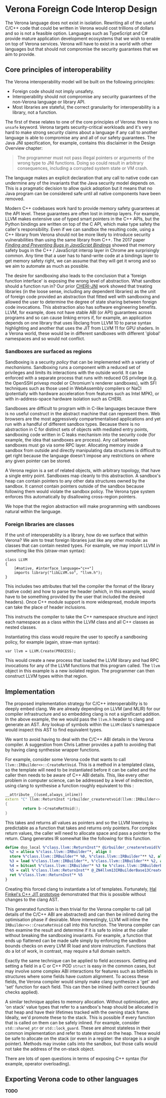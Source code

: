 Verona Foreign Code Interop Design
==================================

The Verona language does not exist in isolation.
Rewriting all of the useful C/C++ code that could be written in Verona would cost trillions of dollars and so is not a feasible option.
Languages such as TypeScript and C# provide mature application development ecosystems that we wish to enable on top of Verona services.
Verona will have to exist in a world with other languages but that should not compromise the security guarantees that we aim to provide.

Core principles of interoperability
-----------------------------------

The Verona interoperability model will be built on the following principles:

 - Foreign code should not imply unsafety.
 - Interoperability should not compromise any security guarantees of the non-Verona language or library API.
 - Most libraries are stateful, the correct granularity for interoperability is a library, not a function.

The first of these relates to one of the core principles of Verona: there is no `unsafe` keyword.
Verona targets security-critical workloads and it's very hard to make strong security claims about a language if any call to another language is able to compromise any and all of our safety guarantees.
The Java JNI specification, for example, contains this disclaimer in the Design Overview chapter:

> The programmer must not pass illegal pointers or arguments of the wrong type to JNI functions. Doing so could result in arbitrary consequences, including a corrupted system state or VM crash.

The language makes an explicit declaration that any call to native code can undermine any of the invariants that the Java security model depends on. 
This is a pragmatic decision to allow quick adoption but it means that no Java program can be considered safe until all native components have been removed.

Modern C++ codebases work hard to provide memory safety guarantees at the API level.
These guarantees are often lost in interop layers.
For example, LLVM makes extensive use of typed smart pointers in the C++ APIs, but the Python bindings are written on top of the C API, which make type safety the caller's responsibility.
Even if we can sandbox the resulting code, using a C++ library from Verona should not be more likely to introduce security vulnerabilities than using the same library from C++.
The 2017 paper [*Finding and Preventing Bugs in JavaScript Bindings*](https://ieeexplore.ieee.org/document/7958598) showed that memory safety bugs in the C++ / JavaScript interop layer in Chrome are surprisingly common.
Any time that a user has to hand-write code at a bindings layer to get memory safety right, we can assume that they will get it wrong and so we aim to automate as much as possible.

The desire for sandboxing also leads to the conclusion that a 'foreign function interface' is exposing the wrong level of abstraction.
What sandbox should a function run in?
Our prior [CHERI-JNI](https://www.cl.cam.ac.uk/research/security/ctsrd/pdfs/201704-asplos-cherijni.pdf) work showed that treating libraries (in the loose sense, including any dependent libraries) as the unit of foreign code provided an abstraction that fitted well with sandboxing and allowed the user to determine the degree of state sharing between foreign code invocations.
This abstraction also has software engineering benefits.
LLVM, for example, does not have stable ABI (or API) guarantees across programs and so can cause linking errors if, for example, an application depends on one library that uses libclang from LLVM 10 to parse syntax highlighting and another that uses the JIT from LLVM 11 for GPU shaders.
In a Verona world, these would be in different sandboxes with different 'global' namespaces and so would not conflict.

### Sandboxes are surfaced as regions

Sandboxing is a security *policy* that can be implemented with a variety of *mechanisms*.
Sandboxing runs a component with a reduced set of privileges and limits its interactions with the outside world.
It can be enforced with a separate process that runs with reduced OS privilege (e.g. the OpenSSH privesp model or Chromium's renderer sandboxes), with SFI techniques such as those used in WebAssembly compilers or NaCl (potentially with hardware acceleration from features such as Intel MPK), or with in-address-space hardware isolation such as CHERI.

Sandboxes are difficult to program with in C-like languages because there is no useful construct in the abstract machine that can represent them.
Web browsers are the most aggressively compartmentalised applications and yet run with a handful of different sandbox types.
Because there is no abstraction in C for distinct sets of objects with mediated entry points, sandboxing code written in C leaks mechanism into the security code (for example, the idea that sandboxes are process).
Any call between sandboxes must go via some RPC layer.
Allocating memory inside a sandbox from outside and directly manipulating data structures is difficult to get right because the language doesn't impose any restrictions on where any given pointer can be stored.

A Verona region is a set of related objects, with arbitrary topology, that have a single entry point.
Sandboxes map cleanly to this abstraction.
A sandbox's heap can contain pointers to any other data structures owned by the sandbox.
It cannot contain pointers outside of the sandbox because following them would violate the sandbox policy.
The Verona type system enforces this automatically by disallowing cross-region pointers.

We hope that the region abstraction will make programming with sandboxes natural within the language.

### Foreign libraries are classes

If the unit of interoperability is a library, how do we surface that within Verona?
We aim to treat foreign libraries just like any other module: as classes that can contain nested types.
For example, we may import LLVM in something like this (straw-man syntax):

```verona
class LLVM
{
	[#native, #interface_language="c++"]
	imports library("libLLVM.so", "llvm.h");
}
```

This includes two attributes that tell the compiler the format of the library (native code) and how to parse the header (which, in this example, would have to be something provided by the user that included the desired headers).
Once C++ module support is more widespread, module imports can take the place of header inclusions.

This instructs the compiler to take the C++ namespace structure and inject each namespace as a class within the LLVM class and all C++ classes as nested classes.

Instantiating this class would require the user to specify a sandboxing policy, for example (again, straw-man syntax):

```verona
var llvm = LLVM.Create(PROCESS);
```

This would create a new process that loaded the LLVM library and had RPC invocations for any of the LLVM functions that this program called.
The `llvm` object in this example is a new isolated region.
The programmer can then construct LLVM types within that region.

Implementation
--------------

The proposed implementation strategy for C/C++ interoperability is to deeply embed clang.
We are already depending on LLVM (and MLIR) for our compiler infrastructure and so embedding clang is not a significant addition.
In the above example, the we would pass the `llvm.h` header to clang and generate an AST.
Any lookup of symbols within the `LLVM` class's namespace would inspect this AST to find equivalent types.

We want to avoid having to deal with the C/C++ ABI details in the Verona compiler.
A suggestion from Chris Lattner provides a path to avoiding that by having clang synthesise wrapper functions.

For example, consider some Verona code that wants to call `llvm::IRBuilder<>::CreateRetVoid`.
This is a method in a templated class, so the template will need to be instantiated before it can be called and the caller then needs to be aware of C++ ABI details.
This, like every other problem in computer science, can be addressed by a level of indirection, using clang to synthesise a function roughly equivalent to this :

```c++
__attribute__((used,always_inline))
extern "C" llvm::ReturnInst *irbuilder_createretvoid(llvm::IRBuilder<> *b)
{
        return b->CreateRetVoid();
}
```

This takes and returns all values as pointers and so the LLVM lowering is predictable as a function that takes and returns only pointers.
For complex return values, the caller will need to allocate space and pass a pointer to the return.
Clang generates IR somewhat like the following for this function.

```llvm
define dso_local %"class.llvm::ReturnInst"* @irbuilder_createretvoid(%"class.llvm::IRBuilder"*) #0 {
  %2 = alloca %"class.llvm::IRBuilder"*, align 8
  store %"class.llvm::IRBuilder"* %0, %"class.llvm::IRBuilder"** %2, align 8
  %3 = load %"class.llvm::IRBuilder"*, %"class.llvm::IRBuilder"** %2, align 8
  %4 = bitcast %"class.llvm::IRBuilder"* %3 to %"class.llvm::IRBuilderBase"*
  %5 = call %"class.llvm::ReturnInst"* @_ZN4llvm13IRBuilderBase13CreateRetVoidEv(%"class.llvm::IRBuilderBase"* %4)
  ret %"class.llvm::ReturnInst"* %5
}
```

Creating this forced clang to instantiate a lot of templates.
Fortunately, [Hal Finkel's C++ JIT prototype](https://github.com/hfinkel/llvm-project-cxxjit) demonstrated that this is possible without changes to the clang AST.

This generated function is then trivial for the Verona compiler to call (all details of the C/C++ ABI are abstracted) and can then be inlined during the optimisation phase if desirable.
More interestingly, LLVM will inline the `IRBuilder<>::CreateRetVoid` call into this function.
The Verona compiler can then examine the result and determine if it is safe to inline at the caller without breaking the sandboxing invariants.
For example, a function that ends up flattened can be made safe simply by enforcing the sandbox bounds checks on every LVM IR load and store instruction.
Functions that do a lot of work, in contrast, may require a full domain switch.

Exactly the same technique can be applied to field accessors.
Getting and setting a field in a C or C++ POD `struct` is easy in the common cases, but may involve some complex ABI interactions for features such as bitfields in structures where some fields have custom alignment.
To access these fields, the Verona compiler would simply make clang synthesize a 'get' and 'set' function for each field.
This can then be inlined (with correct bounds checks applied).

A similar technique applies to memory allocation.
Without optimisation, any 'on stack' value types that refer to a sandbox's heap should be allocated in that heap and have their lifetimes tracked with the owning stack frame.
Ideally, we'd promote these to the stack.
This is possible if every function that is called on them can be safely inlined.
For example, consider `std::shared_ptr` or `std::lock_guard`.
These are almost stateless in their common implementation and refer to state stored on the heap.
These would be safe to allocate on the stack (or even in a register: the storage is a single pointer).
Methods may invoke calls into the sandbox, but those calls would not take the address of the on-stack object.  

There are lots of open questions in terms of exposing C++ syntax (for example, operator overloading).

Exporting Verona code to other languages
----------------------------------------

**TODO**
